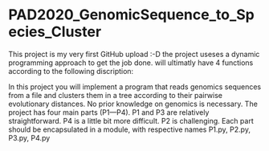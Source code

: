 # PAD2020_GenomicSequence_to_Species_Cluster

This project is my very first GitHub upload :-D the project useses a dynamic programming approach to get the job done. will ultimatly have 4 functions according to the following discription:


In this project you will implement a program that reads genomics sequences from a file and clusters them in a tree according to their pairwise evolutionary distances. 
No prior knowledge on genomics is necessary. 
The project has four main parts (P1—P4). 
P1 and P3 are relatively straightforward. 
P4 is a little bit more difficult. 
P2 is challenging. 
Each part should be encapsulated in a module, with respective names
P1.py, P2.py, P3.py, P4.py
